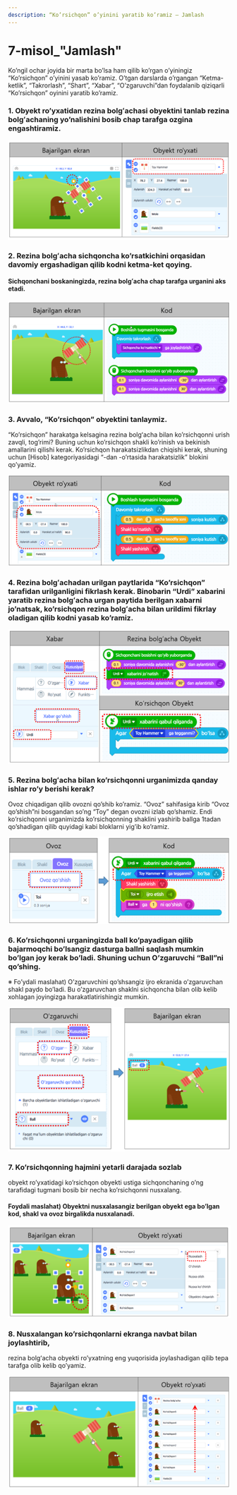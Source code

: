 ```yaml
---
description: “Ko’rsichqon” o’yinini yaratib ko’ramiz – Jamlash
---
```


# 7-misol\_"Jamlash"

Ko’ngil ochar joyida bir marta bo’lsa ham qilib ko’rgan o’yiningiz “Ko’rsichqon” o’yinini yasab ko’ramiz. O’tgan darslarda o’rgangan “Ketma-ketlik”, “Takrorlash”, “Shart”, “Xabar”, “O’zgaruvchi”dan foydalanib qiziqarli “Ko’rsichqon” oyinini yaratib ko’ramiz.

### 1. Obyekt ro’yxatidan rezina bolgʻachasi obyektini tanlab rezina bolgʻachaning yo’nalishini bosib chap tarafga ozgina engashtiramiz.

![](.gitbook/assets/007_001.png)

### 2. Rezina bolgʻacha sichqoncha ko’rsatkichini orqasidan davomiy ergashadigan qilib kodni ketma-ket qoying. 

#### Sichqonchani boskaningizda, rezina bolgʻacha chap tarafga urganini aks etadi.

![](.gitbook/assets/007_002.png)

### 3. Avvalo, “Ko’rsichqon” obyektini tanlaymiz. 

“Ko’rsichqon” harakatga kelsagina rezina bolgʻacha bilan ko’rsichqonni urish zavqli, tog’rimi? Buning uchun ko’rsichqon shakli ko’rinish va bekinish amallarini qilishi kerak. Ko’rsichqon harakatsizlikdan chiqishi kerak, shuning uchun \[Hisob\] kategoriyasidagi “-dan -o’rtasida harakatsizlik” blokini qo’yamiz.

![](.gitbook/assets/007_003.png)

### 4. Rezina bolgʻachadan urilgan paytlarida “Ko’rsichqon” tarafidan urilganligini fikrlash  kerak. Binobarin “Urdi” xabarini yaratib rezina bolgʻacha urgan paytida berilgan xabarni jo’natsak, ko’rsichqon rezina bolgʻacha bilan urildimi fikrlay oladigan qilib kodni yasab ko’ramiz.

![](.gitbook/assets/007_004.png)

### 5. Rezina bolgʻacha bilan ko’rsichqonni urganimizda qanday ishlar ro’y berishi kerak? 

Ovoz chiqadigan qilib ovozni qo’shib ko’ramiz. “Ovoz” sahifasiga kirib “Ovoz qo’shish”ni bosgandan so’ng “Toy” degan ovozni izlab qo’shamiz. Endi ko’rsichqonni urganimizda ko’rsichqonning shaklini yashirib ballga 1tadan qo’shadigan qilib quyidagi kabi bloklarni yig’ib ko’ramiz.

![](.gitbook/assets/007_005.png)

### 6. Ko’rsichqonni urganingizda ball ko’payadigan qilib bajarmoqchi bo’lsangiz dasturga ballni saqlash mumkin bo’lgan joy kerak bo’ladi. Shuning uchun O’zgaruvchi “Ball”ni qo’shing.

※ Fo’ydali maslahat\) O’zgaruvchini qo’shsangiz ijro ekranida o’zgaruvchan shakl paydo bo’ladi. Bu o’zgaruvchan shaklni sichqoncha bilan olib kelib xohlagan joyingizga harakatlatirishingiz mumkin.

![](.gitbook/assets/007_006.png)

### 7. Ko’rsichqonning hajmini yetarli darajada sozlab 

obyekt ro’yxatidagi ko’rsichqon obyekti ustiga sichqonchaning o’ng tarafidagi tugmani bosib bir necha ko’rsichqonni nusxalang. 

#### Foydali maslahat\) Obyektni nusxalasangiz berilgan obyekt ega bo’lgan kod, shakl va ovoz birgalikda nusxalanadi.

![](.gitbook/assets/007_007.png)

### 8. Nusxalangan ko’rsichqonlarni ekranga navbat bilan joylashtirib, 

rezina bolgʻacha obyekti ro’yxatning eng yuqorisida joylashadigan qilib tepa tarafga olib kelib qo’yamiz.

![](.gitbook/assets/007_008.png)

